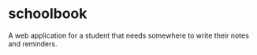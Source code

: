 # schoolbook
A web application for a student that needs somewhere to write their notes and reminders. 

